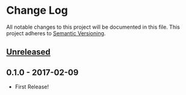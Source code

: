 # Change Log
All notable changes to this project will be documented in this file.
This project adheres to [Semantic Versioning](http://semver.org/).

## [Unreleased][unreleased]

## 0.1.0 - 2017-02-09
- First Release!

[unreleased]: https://github.com/sparkpost/node-sparkpost/compare/v0.1.0...HEAD
